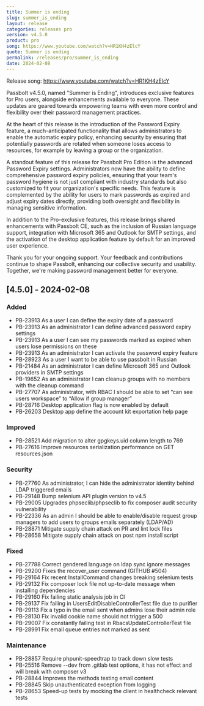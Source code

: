 ```yaml
---
title: Summer is ending
slug: summer_is_ending
layout: release
categories: releases pro
version: v4.5.0
product: pro
song: https://www.youtube.com/watch?v=HR1KH4zElcY
quote: Summer is ending
permalink: /releases/pro/summer_is_ending
date: 2024-02-08
---
```

Release song: https://www.youtube.com/watch?v=HR1KH4zElcY

Passbolt v4.5.0, named "Summer is Ending", introduces exclusive features for Pro users, alongside enhancements available to everyone. These updates are geared towards empowering teams with even more control and flexibility over their password management practices.

At the heart of this release is the introduction of the Password Expiry feature, a much-anticipated functionality that allows administrators to enable the automatic expiry policy, enhancing security by ensuring that potentially passwords are rotated when someone loses access to resources, for example by leaving a group or the organization.

A standout feature of this release for Passbolt Pro Edition is the advanced Password Expiry settings. Administrators now have the ability to define comprehensive password expiry policies, ensuring that your team's password hygiene is not just compliant with industry standards but also customized to fit your organization's specific needs. This feature is complemented by the ability for users to mark passwords as expired and adjust expiry dates directly, providing both oversight and flexibility in managing sensitive information.

In addition to the Pro-exclusive features, this release brings shared enhancements with Passbolt CE, such as the inclusion of Russian language support, integration with Microsoft 365 and Outlook for SMTP settings, and the activation of the desktop application feature by default for an improved user experience.

Thank you for your ongoing support. Your feedback and contributions continue to shape Passbolt, enhancing our collective security and usability. Together, we're making password management better for everyone.

## [4.5.0] - 2024-02-08
### Added
- PB-23913 As a user I can define the expiry date of a password
- PB-23913 As an administrator I can define advanced password expiry settings
- PB-23913 As a user I can see my passwords marked as expired when users lose permissions on these
- PB-23913 As an administrator I can activate the password expiry feature
- PB-28923 As a user I want to be able to use passbolt in Russian
- PB-21484 As an administrator I can define Microsoft 365 and Outlook providers in SMTP settings
- PB-19652 As an administrator I can cleanup groups with no members with the cleanup command
- PB-27707 As administrator, with RBAC I should be able to set “can see users workspace” to “Allow if group manager”
- PB-28716 Desktop application flag is now enabled by default
- PB-26203 Desktop app define the account kit exportation help page

### Improved
- PB-28521 Add migration to alter gpgkeys.uid column length to 769
- PB-27616 Improve resources serialization performance on GET resources.json

### Security
- PB-27760 As administrator, I can hide the administrator identity behind LDAP triggered emails
- PB-29148 Bump selenium API plugin version to v4.5
- PB-29005 Upgrades phpseclib/phpseclib to fix composer audit security vulnerability
- PB-22336 As an admin I should be able to enable/disable request group managers to add users to groups emails separately (LDAP/AD)
- PB-28871 Mitigate supply chain attack on PR and lint lock files
- PB-28658 Mitigate supply chain attack on post npm install script

### Fixed
- PB-27788 Correct gendered language on ldap sync ignore messages
- PB-29200 Fixes the recover_user command (GITHUB #504)
- PB-29164 Fix recent InstallCommand changes breaking selenium tests
- PB-29132 Fix composer lock file not up-to-date message when installing dependencies
- PB-29160 Fix failing static analysis job in CI
- PB-29137 Fix failing in UsersEditDisableControllerTest file due to purifier
- PB-29113 Fix a typo in the email sent when admins lose their admin role
- PB-28130 Fix invalid cookie name should not trigger a 500
- PB-29007 Fix constantly failing test in RbacsUpdateControllerTest file
- PB-28991 Fix email queue entries not marked as sent

### Maintenance
- PB-28857 Require phpunit-speedtrap to track down slow tests
- PB-25516 Remove --dev from .gitlab test options, it has not effect and will break with composer v3
- PB-28844 Improves the methods testing email content
- PB-28845 Skip unauthenticated exception from logging
- PB-28653 Speed-up tests by mocking the client in healthcheck relevant tests
